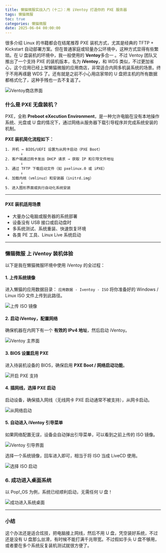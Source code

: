```yaml
---
title: 懒猫微服实战入门（十二）：用 iVentoy 打造你的 PXE 服务器
tags: 懒猫微服
toc: true
categories: 懒猫微服
date: 2025-06-04 00:00:00
---
```


很多介绍 Linux 的书籍都会在结尾推荐 PXE 装机方式，尤其是经典的 TFTP + Kickstart 自动部署方案。但在普通家庭或轻量办公环境中，这种方式显得有些繁琐。在 U 盘装机的环境中，我一般使用的 **Ventoy**多合一 。不过 Ventoy 团队又推出了一个支持 PXE 的装机版本，名为 **iVentoy**，和 WDS 类似，不过更加省心，这个应用已经上架懒猫微服的应用商店，非常适合内网多机装系统的场景。终于不用再琢磨 WDS 了。还有就是之前不小心用店家带的 U 盘把主机的所有数据都格式化了，这种手残也一去不复返了。

![iVentoy商店界面](https://raw.githubusercontent.com/cloudsmithy/picgo-imh/master/image-20250601202019460.png)

### 什么是 PXE 无盘装机？

PXE，全称 **Preboot eXecution Environment**，是一种允许电脑在没有本地操作系统、光盘或 U 盘的情况下，通过网络从服务器下载引导程序并完成系统安装的机制。

<!-- more -->

**PXE 装机简化流程如下：**

```text
1. 开机 → BIOS/UEFI 设置为从网卡启动（PXE Boot）
       ↓
2. 客户端通过网卡发出 DHCP 请求 → 获取 IP 和引导文件地址
       ↓
3. 通过 TFTP 下载启动文件（如 pxelinux.0 或 iPXE）
       ↓
4. 加载内核（vmlinuz）和安装器（initrd.img）
       ↓
5. 进入图形界面或执行自动化系统安装
```

---

#### PXE 装机适用场景

- 大量办公电脑或服务器的系统部署
- 设备没有 USB 接口或启动盘时
- 多系统测试、系统重装、快速恢复环境
- 各类 PE 工具、Linux Live 系统启动

---

### 懒猫微服 上 iVentoy 装机体验

以下是我在懒猫微服环境中使用 iVentoy 的全过程：

#### 1. 上传系统镜像

进入懒猫的应用数据目录：
`应用数据 - Iventoy - ISO`
将你准备好的 Windows / Linux ISO 文件上传到此路径。

![上传 ISO 镜像](https://raw.githubusercontent.com/cloudsmithy/picgo-imh/master/image-20250601203151865.png)

#### 2. 启动 iVentoy，配置网络

确保机器在内网下有一个 **有效的 IPv4 地址**，然后启动 iVentoy。

![iVentoy 主界面](https://raw.githubusercontent.com/cloudsmithy/picgo-imh/master/image-20250601202427884.png)

#### 3. BIOS 设置启用 PXE

进入待装机设备的 BIOS，确保启用 **PXE Boot / 网络启动功能**。

![开启 PXE 支持](https://raw.githubusercontent.com/cloudsmithy/picgo-imh/master/image-20250601202741281.png)

#### 4. 插网线，选择 PXE 启动

启动设备，确保插入网线（无线网卡 PXE 启动通常不被支持），从网卡启动。

![从网络启动](https://raw.githubusercontent.com/cloudsmithy/picgo-imh/master/image-20250601202303737.png)

#### 5. 自动进入 iVentoy 引导菜单

如果网络配置无误，设备会自动弹出引导菜单，可以看到之前上传的 ISO 镜像。

![iVentoy 引导界面](https://raw.githubusercontent.com/cloudsmithy/picgo-imh/master/78714275c7adc030420ccf77b479955b.jpg)

选择一个系统镜像，回车进入即可，相当于将 ISO 当成 LiveCD 使用。

![选择 ISO 启动](https://raw.githubusercontent.com/cloudsmithy/picgo-imh/master/4488415be27c9e56412883cc35e95ce7.jpg)

### 6. 成功进入桌面系统

以 Pop!\_OS 为例，系统已经顺利启动，无需任何 U 盘！

![成功进入系统桌面](https://raw.githubusercontent.com/cloudsmithy/picgo-imh/master/8a1dc12c14c27fdc02a39db103994f5a.jpg)

---

### 小结

这个办法还是适合炫技，把电脑接上网线，然后不用 U 盘，凭空装好系统，不过还是没有 U 盘那么丝滑，有时候不能打满千兆带宽。不过假如手头 U 盘不够用，或者要在多个系统反复装机测试就很方便了。
